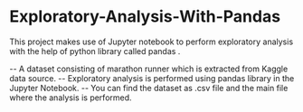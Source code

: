 # Exploratory-Analysis-With-Pandas
This project makes use of Jupyter notebook to perform exploratory analysis with the help of python library called pandas .

-- A dataset consisting of marathon runner which is extracted from Kaggle data source.
-- Exploratory analysis is performed using  pandas library in the Jupyter Notebook.
-- You can find the dataset as .csv file and the main file where the analysis is performed.
